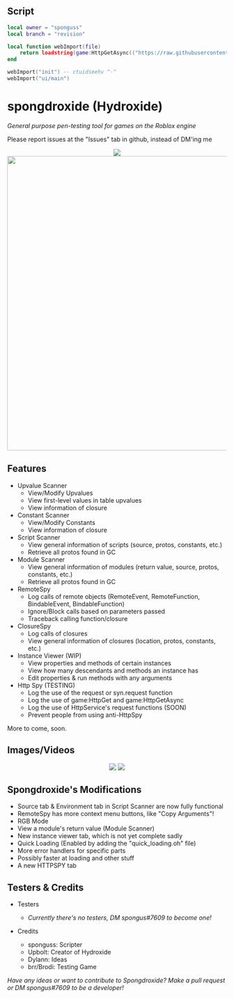 ## Script
```lua
local owner = "sponguss"
local branch = "revision"

local function webImport(file)
    return loadstring(game:HttpGetAsync(("https://raw.githubusercontent.com/%s/Hydroxide/%s/%s.lua"):format(owner, branch, file)), file .. '.lua')()
end

webImport("init") -- ctuidseehv ^-^
webImport("ui/main")
```

# spongdroxide (Hydroxide)
<i>General purpose pen-testing tool for games on the Roblox engine</i>

Please report issues at the "Issues" tab in github, instead of DM'ing me

<p align="center">
    <img src="https://cdn.discordapp.com/attachments/633472429917995038/722143730500501534/Hydroxide_Logo.png"/>
    </br>
    <img src="https://cdn.discordapp.com/attachments/694726636138004593/742408546334933002/unknown.png" width="677px"/>
</p>

## Features
* Upvalue Scanner
    - View/Modify Upvalues
    * View first-level values in table upvalues
    * View information of closure
* Constant Scanner
    * View/Modify Constants
    * View information of closure
* Script Scanner
    * View general information of scripts (source, protos, constants, etc.)
    * Retrieve all protos found in GC
* Module Scanner
    * View general information of modules (return value, source, protos, constants, etc.)
    * Retrieve all protos found in GC
* RemoteSpy
    * Log calls of remote objects (RemoteEvent, RemoteFunction, BindableEvent, BindableFunction)
    * Ignore/Block calls based on parameters passed
    * Traceback calling function/closure
* ClosureSpy
    * Log calls of closures
    * View general information of closures (location, protos, constants, etc.)
* Instance Viewer (WIP)
    * View properties and methods of certain instances
    * View how many descendants and methods an instance has
    * Edit properties & run methods with any arguments
* Http Spy (TESTING)
    * Log the use of the request or syn.request function
    * Log the use of game:HttpGet and game:HttpGetAsync
    * Log the use of HttpService's request functions (SOON)
    * Prevent people from using anti-HttpSpy

More to come, soon.

## Images/Videos
<p align="center">
    <img src="https://i.gyazo.com/63afdd764cdca533af5ebca843217a7e.gif" />
    <img src="https://cdn.upload.systems/uploads/KqYKbtD4.gif">
</p>

## Spongdroxide's Modifications
- Source tab & Environment tab in Script Scanner are now fully functional
- RemoteSpy has more context menu buttons, like "Copy Arguments"!
- RGB Mode
- View a module's return value (Module Scanner)
- New instance viewer tab, which is not yet complete sadly
- Quick Loading (Enabled by adding the "quick_loading.oh" file)
- More error handlers for specific parts
- Possibly faster at loading and other stuff
- A new HTTPSPY tab

## Testers & Credits
* Testers
    * _Currently there's no testers, DM spongus#7609 to become one!_

* Credits
    * sponguss: Scripter
    * Upbolt: Creator of Hydroxide
    * Dylann: Ideas
    * brr/Brodi: Testing Game

_Have any ideas or want to contribute to Spongdroxide? Make a pull request or DM spongus#7609 to be a developer!_
